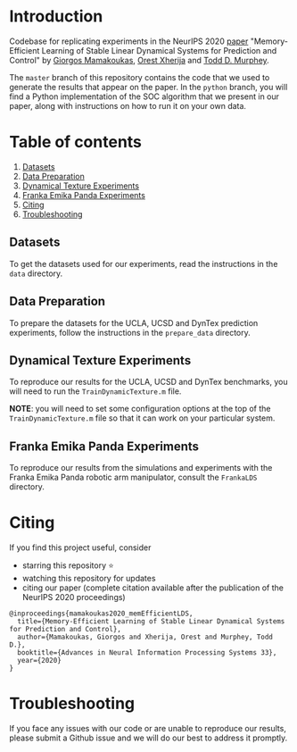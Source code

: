 # Introduction
Codebase for replicating experiments in the NeurIPS 2020 [paper](https://arxiv.org/abs/2006.03937) "Memory-Efficient Learning of Stable Linear Dynamical Systems for Prediction and Control" by [Giorgos Mamakoukas](https://gmamakoukas.com/), [Orest Xherija](https://github.com/orestxherija) and [Todd D. Murphey](https://murpheylab.github.io/people/toddmurphey.html).

The `master` branch of this repository contains the code that we used to generate the results that appear on the paper. In the `python` branch, you will find a Python implementation of the SOC algorithm that we present in our paper, along with instructions on how to run it on your own data.

# Table of contents
1. [Datasets](#datasets)
2. [Data Preparation](#data-preparation)
3. [Dynamical Texture Experiments](#dynamical-texture-experiments)
4. [Franka Emika Panda Experiments](#franka-emika-panda-experiments)
5. [Citing](#citing)
6. [Troubleshooting](#troubleshooting)

## Datasets

To get the datasets used for our experiments, read the instructions in the `data` directory.

## Data Preparation

To prepare the datasets for the UCLA, UCSD and DynTex prediction experiments, follow the instructions in the `prepare_data` directory.

## Dynamical Texture Experiments

To reproduce our results for the UCLA, UCSD and DynTex benchmarks, you will need to run the `TrainDynamicTexture.m` file. 

**NOTE**: you will need to set some configuration options at the top of the `TrainDynamicTexture.m` file so that it can work on your particular system.

## Franka Emika Panda Experiments

To reproduce our results from the simulations and experiments with the Franka Emika Panda robotic arm manipulator, consult the `FrankaLDS` directory.

# Citing

If you find this project useful, consider

- starring this repository ⭐
- watching this repository for updates 
- citing our paper (complete citation available after the publication of the NeurIPS 2020 proceedings)

```
@inproceedings{mamakoukas2020_memEfficientLDS,
  title={Memory-Efficient Learning of Stable Linear Dynamical Systems for Prediction and Control},
  author={Mamakoukas, Giorgos and Xherija, Orest and Murphey, Todd D.},
  booktitle={Advances in Neural Information Processing Systems 33},
  year={2020}
}
```

# Troubleshooting
If you face any issues with our code or are unable to reproduce our results, please submit a Github issue and we will do our best to address it promptly.
